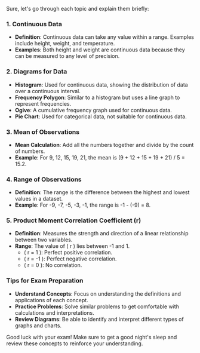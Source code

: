 
Sure, let's go through each topic and explain them briefly:

### 1. Continuous Data
- **Definition**: Continuous data can take any value within a range. Examples include height, weight, and temperature.
- **Examples**: Both height and weight are continuous data because they can be measured to any level of precision.

### 2. Diagrams for Data
- **Histogram**: Used for continuous data, showing the distribution of data over a continuous interval.
- **Frequency Polygon**: Similar to a histogram but uses a line graph to represent frequencies.
- **Ogive**: A cumulative frequency graph used for continuous data.
- **Pie Chart**: Used for categorical data, not suitable for continuous data.

### 3. Mean of Observations
- **Mean Calculation**: Add all the numbers together and divide by the count of numbers.
- **Example**: For 9, 12, 15, 19, 21, the mean is (9 + 12 + 15 + 19 + 21) / 5 = 15.2.

### 4. Range of Observations
- **Definition**: The range is the difference between the highest and lowest values in a dataset.
- **Example**: For -9, -7, -5, -3, -1, the range is -1 - (-9) = 8.

### 5. Product Moment Correlation Coefficient (r)
- **Definition**: Measures the strength and direction of a linear relationship between two variables.
- **Range**: The value of \( r \) lies between -1 and 1.
  - \( r = 1 \): Perfect positive correlation.
  - \( r = -1 \): Perfect negative correlation.
  - \( r = 0 \): No correlation.

### Tips for Exam Preparation
- **Understand Concepts**: Focus on understanding the definitions and applications of each concept.
- **Practice Problems**: Solve similar problems to get comfortable with calculations and interpretations.
- **Review Diagrams**: Be able to identify and interpret different types of graphs and charts.

Good luck with your exam! Make sure to get a good night's sleep and review these concepts to reinforce your understanding.
